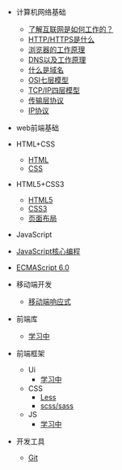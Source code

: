 - 计算机网络基础

  - [了解互联网是如何工作的？](work/计算机网络基础/1了解互联网是如何工作的.md)
  - [HTTP/HTTPS是什么](work/计算机网络基础/2HTTPHTTPS是什么.md)
  - [浏览器的工作原理](work/计算机网络基础/3浏览器的工作原理.md)
  - [DNS以及工作原理](work/计算机网络基础/4DNS以及工作原理.md)
  - [什么是域名](work/计算机网络基础/5什么是域名什么是主机.md)
  - [OSI七层模型](work/计算机网络基础/6OS七层模型.md)
  - [TCP/IP四层模型](work/计算机网络基础/7TCPIP四层模型.md)
  - [传输层协议](work/计算机网络基础/8传输层协议.md)
  - [IP协议](work/计算机网络基础/ip协议.md) 
  
- web前端基础

 - HTML+CSS
   - [HTML](work/前端基础/html.md) 
   - [CSS](work/前端基础/css.md) 
 - HTML5+CSS3
   - [HTML5](work/前端基础/html5.md) 
   - [CSS3](work/前端基础/css3.md) 
   - [页面布局](work/页面布局/PageLayout.md)
  - JavaScript
   - [JavaScript核心编程](work/前端基础/JavaScript.md) 
   - [ECMAScript 6.0](work/前端基础/ES6.md) 
  
- 移动端开发

   - [移动端响应式](work/移动端开发/移动端响应式.md)
  
- 前端库
    - [学习中](work/开发工具/aa.md)
   
- 前端框架

  - Ui
    - [学习中](work/开发工具/aa.md)
  - CSS
    - [Less](work/开发工具/aa.md)
    - [scss/sass](work/开发工具/aa.md)
  - JS
    - [学习中](work/开发工具/aa.md)

- 开发工具

  - [Git ](work/开发工具/Git.md)

